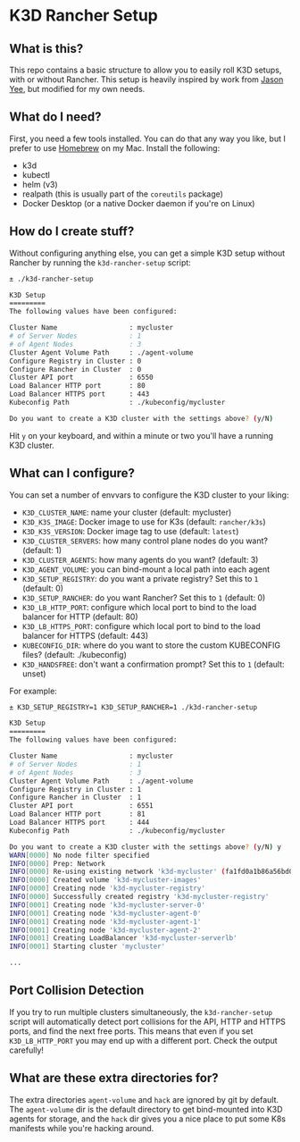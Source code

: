# K3D Rancher Setup

## What is this?
This repo contains a basic structure to allow you to easily roll K3D setups, with or without Rancher. This setup is heavily inspired by work from [Jason Yee](https://github.com/jwsy), but modified for my own needs.

## What do I need?
First, you need a few tools installed. You can do that any way you like, but I prefer to use [Homebrew](https://brew.sh) on my Mac. Install the following:

- k3d
- kubectl
- helm (v3)
- realpath (this is usually part of the `coreutils` package)
- Docker Desktop (or a native Docker daemon if you're on Linux)

## How do I create stuff?
Without configuring anything else, you can get a simple K3D setup without Rancher by running the `k3d-rancher-setup` script: 

```bash
± ./k3d-rancher-setup

K3D Setup
=========
The following values have been configured:

Cluster Name                  : mycluster
# of Server Nodes             : 1
# of Agent Nodes              : 3
Cluster Agent Volume Path     : ./agent-volume
Configure Registry in Cluster : 0
Configure Rancher in Cluster  : 0
Cluster API port              : 6550
Load Balancer HTTP port       : 80
Load Balancer HTTPS port      : 443
Kubeconfig Path               : ./kubeconfig/mycluster

Do you want to create a K3D cluster with the settings above? (y/N)
```

Hit `y` on your keyboard, and within a minute or two you'll have a running K3D cluster.

## What can I configure?
You can set a number of envvars to configure the K3D cluster to your liking:

- `K3D_CLUSTER_NAME`: name your cluster (default: mycluster)
- `K3D_K3S_IMAGE`: Docker image to use for K3s (default: `rancher/k3s`)
- `K3D_K3S_VERSION`: Docker image tag to use (default: `latest`)
- `K3D_CLUSTER_SERVERS`: how many control plane nodes do you want? (default: 1)
- `K3D_CLUSTER_AGENTS`: how many agents do you want? (default: 3)
- `K3D_AGENT_VOLUME`: you can bind-mount a local path into each agent
- `K3D_SETUP_REGISTRY`: do you want a private registry? Set this to `1` (default: 0)
- `K3D_SETUP_RANCHER`: do you want Rancher? Set this to `1` (default: 0)
- `K3D_LB_HTTP_PORT`: configure which local port to bind to the load balancer for HTTP (default: 80)
- `K3D_LB_HTTPS_PORT`: configure which local port to bind to the load balancer for HTTPS (default: 443)
- `KUBECONFIG_DIR`: where do you want to store the custom KUBECONFIG files? (default: ./kubeconfig)
- `K3D_HANDSFREE`: don't want a confirmation prompt? Set this to `1` (default: unset)

For example:

```bash
± K3D_SETUP_REGISTRY=1 K3D_SETUP_RANCHER=1 ./k3d-rancher-setup

K3D Setup
=========
The following values have been configured:

Cluster Name                  : mycluster
# of Server Nodes             : 1
# of Agent Nodes              : 3
Cluster Agent Volume Path     : ./agent-volume
Configure Registry in Cluster : 1
Configure Rancher in Cluster  : 1
Cluster API port              : 6551
Load Balancer HTTP port       : 81
Load Balancer HTTPS port      : 444
Kubeconfig Path               : ./kubeconfig/mycluster

Do you want to create a K3D cluster with the settings above? (y/N) y
WARN[0000] No node filter specified
INFO[0000] Prep: Network
INFO[0000] Re-using existing network 'k3d-mycluster' (fa1fd0a1b86a56bd0ebf02a523356fb142ca665294752c2e41c83df4a895853e)
INFO[0000] Created volume 'k3d-mycluster-images'
INFO[0000] Creating node 'k3d-mycluster-registry'
INFO[0000] Successfully created registry 'k3d-mycluster-registry'
INFO[0001] Creating node 'k3d-mycluster-server-0'
INFO[0001] Creating node 'k3d-mycluster-agent-0'
INFO[0001] Creating node 'k3d-mycluster-agent-1'
INFO[0001] Creating node 'k3d-mycluster-agent-2'
INFO[0001] Creating LoadBalancer 'k3d-mycluster-serverlb'
INFO[0001] Starting cluster 'mycluster'

...
```

## Port Collision Detection
If you try to run multiple clusters simultaneously, the `k3d-rancher-setup` script will automatically detect port collisions for the API, HTTP and HTTPS ports, and find the next free ports. This means that even if you set `K3D_LB_HTTP_PORT` you may end up with a different port. Check the output carefully!

## What are these extra directories for?
The extra directories `agent-volume` and `hack` are ignored by git by default. The `agent-volume` dir is the default directory to get bind-mounted into K3D agents for storage, and the `hack` dir gives you a nice place to put some K8s manifests while you're hacking around.

